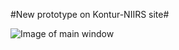 #New prototype on Kontur-NIIRS site#

![Image of main window](https://github.com/AntonGulkevich/KN-site/screen/mainWindow.PNG "Main menu screen")
